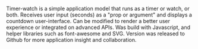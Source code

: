 Timer-watch 
is a simple application model that runs as a timer or watch, or both.
Receives user input (seconds) as a "prop or argument" and displays a countdown user-interface.
Can be modified to render a better user experience or integrated on advanced APIs.
Was build with Javascript, and helper libraries such as font-awesome and SVG.
Version was released to Github for more application insight and collaboration.
